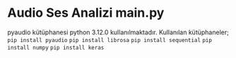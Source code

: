 # Audio Ses Analizi main.py

pyaudio kütüphanesi python 3.12.0 kullanılmaktadır.
Kullanılan kütüphaneler;
`pip install pyaudio`
`pip install librosa`
`pip install sequential`
`pip install numpy`
`pip install keras`